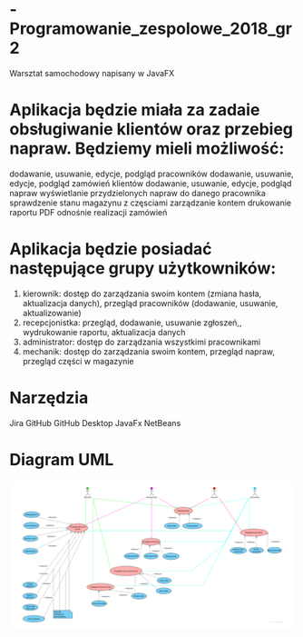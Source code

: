 # -Programowanie_zespolowe_2018_gr2

Warsztat samochodowy napisany w JavaFX

# Aplikacja będzie miała za zadaie obsługiwanie klientów oraz przebieg napraw. Będziemy mieli możliwość:
dodawanie, usuwanie, edycje, podgląd pracowników
dodawanie, usuwanie, edycje, podgląd zamówień klientów
dodawanie, usuwanie, edycje, podgląd napraw
wyświetlanie przydzielonych napraw do danego pracownika
sprawdzenie stanu magazynu z częsciami
zarządzanie kontem
drukowanie raportu PDF odnośnie realizacji zamówień

# Aplikacja będzie posiadać następujące grupy użytkowników:
1. kierownik: dostęp do zarządzania swoim kontem (zmiana hasła, aktualizacja danych), przegląd pracowników (dodawanie, usuwanie, aktualizowanie)
1. recepcjonistka: przegląd, dodawanie, usuwanie zgłoszeń,, wydrukowanie raportu, aktualizacja danych
1. administrator: dostęp do zarządzania wszystkimi pracownikami
1. mechanik: dostęp do zarządzania swoim kontem, przegląd napraw, przegląd części w magazynie

# Narzędzia

Jira
GitHub
GitHub Desktop
JavaFx
NetBeans

# Diagram UML

<img src="Diagram UML przypadkow uzycia.png">
